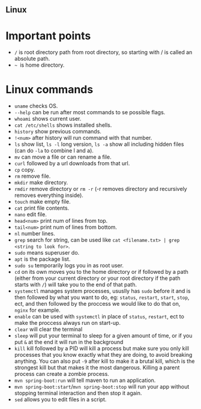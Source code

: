 ## Linux

# Important points
- `/` is root directory path from root directory, so starting with / is called an absolute path.
- `~ `is home directory.

# Linux commands
- `uname` checks OS.
- `--help` can be run after most commands to se possible flags.
- `whoami` shows current user.
- `cat /etc/shells` shows installed shells.
- `history` show previous commands.
- `!<num>` after history will run command with that number.
- `ls` show list, `ls -l` long version, `ls -a` show all including hidden files (can do `-la` to combine l and a).
- `mv` can move a file or can rename a file.
- `curl` followed by a url downloads from that url.
- `cp` copy.
- `rm` remove file.
- `mkdir` make directory.
- `rmdir` remove directory or `rm -r` (-r removes directory and recursively removes everything inside).
- `touch` make empty file.
- `cat` print file contents.
- `nano` edit file.
- `head<num>` print num of lines from top.
- `tail<num>` print num of lines from bottom.
- `nl` number lines.
- `grep` search for string, can be used like `cat <filename.txt> | grep <string to look for>`.
- `sudo` means superuser do.
- `apt` is the package list.
- `sudo su` temporarily logs you in as root user.
- `cd` on its own moves you to the home directory or if followed by a path (either from your current directory or your root directory if the path starts with `/`) will take you to the end of that path.
- `systemctl` manages system processes, ususlly has `sudo` before it and is then followed by what you want to do, eg: `status`, `restart`, `start`, `stop`, ect, and then followed by the proccess we would like to do that on, `nginx` for example.
- `enable` can be used with `systemctl` in place of `status`, `restart`, ect to make the proccess always run on start-up.
- `clear` will clear the terminal
- `sleep` will put your terminal to sleep for a given amount of time, or if you put `&` at the end it will run in the background
- `kill` kill followed by a PID will kill a process but make sure you only kill processes that you know exactly what they are doing, to avoid breaking anything. You can also put `-9` after kill to make it a brutal kill, which is the strongest kill but that makes it the most dangerous. Killing a parent process can create a zombie process.
- `mvn spring-boot:run` will tell maven to run an application.
- `mvn spring-boot:start`/`mvn spring-boot:stop` will run your app without stopping terminal interaction and then stop it again.
- `sed` allows you to edit files in a script.